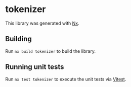 # tokenizer

This library was generated with [Nx](https://nx.dev).

## Building

Run `nx build tokenizer` to build the library.

## Running unit tests

Run `nx test tokenizer` to execute the unit tests via [Vitest](https://vitest.dev/).
